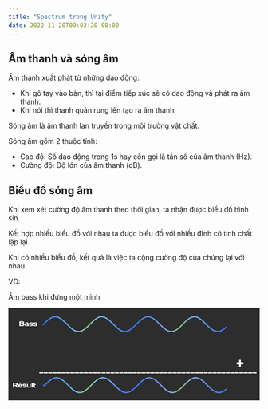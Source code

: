 ```yaml
---
title: "Spectrum trong Unity"
date: 2022-11-20T09:03:20-08:00
---
```


## Âm thanh và sóng âm

Âm thanh xuất phát từ những dao động:

- Khi gõ tay vào bàn, thì tại điểm tiếp xúc sẽ có dao động và phát ra âm thanh.
- Khi nói thì thanh quản rung lên tạo ra âm thanh.

Sóng âm là âm thanh lan truyền trong môi trường vật chất.

Sóng âm gồm 2 thuộc tính:

- Cao độ: Số dao động trong 1s hay còn gọi là tần số của âm thanh (Hz).
- Cường độ: Độ lớn của âm thanh (dB).

## Biểu đồ sóng âm

Khi xem xét cường độ âm thanh theo thời gian, ta nhận được biểu đồ hình sin.

Kết hợp nhiều biểu đồ với nhau ta được biểu đồ với nhiều đỉnh có tính chất lặp lại.

Khi có nhiều biểu đồ, kết quả là việc ta cộng cường độ của chúng lại với nhau.

VD:

Âm bass khi đứng một mình

![Âm bass khi đứng một mình!](/assets/spectrum-in-unity/am-bass-khi-dung-mot-minh.png "Âm bass khi đứng một mình")
